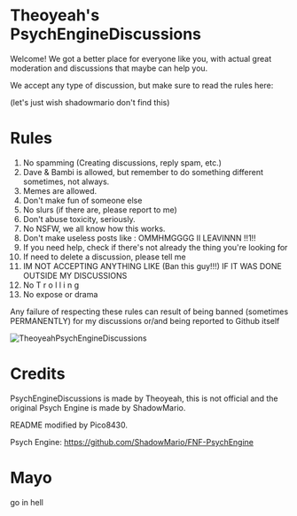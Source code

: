# Theoyeah's PsychEngineDiscussions
Welcome! We got a better place for everyone like you, with actual great moderation and discussions that maybe can help you.

We accept any type of discussion, but make sure to read the rules here:

(let's just wish shadowmario don't find this)
# Rules

1. No spamming (Creating discussions, reply spam, etc.)
2. Dave & Bambi is allowed, but remember to do something different sometimes, not always.
3. Memes are allowed.
4. Don't make fun of someone else
5. No slurs (if there are, please report to me)
6. Don't abuse toxicity, seriously.
7. No NSFW, we all know how this works.
8. Don't make useless posts like : OMMHMGGGG II LEAVINNN !!1!!
9. If you need help, check if there's not already the thing you're looking for
10. If need to delete a discussion, please tell me
11. IM NOT ACCEPTING ANYTHING LIKE (Ban this guy!!!) IF IT WAS DONE OUTSIDE MY DISCUSSIONS
12. No T r o l l i n g
13. No expose or drama

Any failure of respecting these rules can result of being banned (sometimes PERMANENTLY) for my discussions or/and being reported to Github itself


![TheoyeahPsychEngineDiscussions](https://user-images.githubusercontent.com/91833725/167202387-7fa0e212-9bc9-4578-9811-b41451409182.png)

#

# Credits

PsychEngineDiscussions is made by Theoyeah, this is not official and the original Psych Engine is made by ShadowMario.

README modified by Pico8430.

Psych Engine: https://github.com/ShadowMario/FNF-PsychEngine


# Mayo
go in hell
